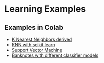 # Learning Examples

## Examples in Colab

- [K Nearest Neighbors derived](https://colab.research.google.com/github/akshayrb22/playing-with-data/blob/master/supervised_learning/KNN/KNN.ipynb)
- [KNN with scikit learn](https://colab.research.google.com/github/akshayrb22/playing-with-data/blob/master/supervised_learning/KNN/KNN.ipynb)
- [Support Vector Machine](https://colab.research.google.com/github/jakevdp/PythonDataScienceHandbook/blob/master/notebooks/05.07-Support-Vector-Machines.ipynb)
- [Banknotes with different classifier models](https://colab.research.google.com/drive/1N3YbrixiVnmpMHeTAPAQnio4UeWs808o)
